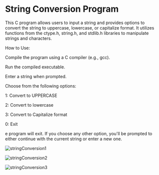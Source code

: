 # String Conversion Program
This C program allows users to input a string and provides options to convert the string to uppercase, lowercase, or capitalize format. It utilizes functions from the ctype.h, string.h, and stdlib.h libraries to manipulate strings and characters.

How to Use:

Compile the program using a C compiler (e.g., gcc).

Run the compiled executable.

Enter a string when prompted.


Choose from the following options:

1: Convert to UPPERCASE

2: Convert to lowercase

3: Convert to Capitalize format

0: Exit

e program will exit. If you choose any other option, you'll be prompted to either continue with the current string or enter a new one.

![stringConversion1](https://github.com/codingadventure0/string-conversion-tool-in-c/assets/136961510/43c28a09-ff31-435f-9b0a-7bd06ee962d1)

![stringConversion2](https://github.com/codingadventure0/string-conversion-tool-in-c/assets/136961510/d7aac2a7-c5be-45b1-ae7e-0d1b263048c1)

![stringConversion3](https://github.com/codingadventure0/string-conversion-tool-in-c/assets/136961510/2d8a3516-f7e6-437f-87b8-816b5943b5a2)





